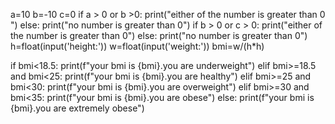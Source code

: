 a=10
b=-10
c=0
if a > 0  or b >0:
    print("either of the number is greater than 0 ")
else:
    print("no number is greater than 0")
if b > 0 or c > 0:
    print("either of the number is greater than 0")
else:
    print("no number is greater than 0")
h=float(input('height:'))
w=float(input('weight:'))
bmi=w/(h*h)

if bmi<18.5:
    print(f"your bmi is {bmi}.you are underweight")
elif bmi>=18.5 and bmi<25:
    print(f"your bmi is {bmi}.you are healthy")
elif bmi>=25 and bmi<30:
    print(f"your bmi is {bmi}.you are overweight")
elif bmi>=30 and bmi<35:
    print(f"your bmi is {bmi}.you are obese")
else:
    print(f"your bmi is {bmi}.you are extremely obese")                 
